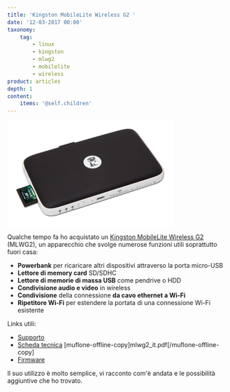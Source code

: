 ```yaml
---
title: 'Kingston MobileLite Wireless G2 '
date: '12-03-2017 00:00'
taxonomy:
    tag:
        - linux
        - kingston
        - mlwg2
        - mobilelite
        - wireless
product: articles
depth: 1
content:
    items: '@self.children'
---
```


![](MLWG2.png?classes=center)

Qualche tempo fa ho acquistato un [Kingston MobileLite Wireless G2][Datasheet] (MLWG2), un apparecchio che svolge numerose funzioni utili soprattutto fuori casa:
* **Powerbank** per ricaricare altri dispositivi attraverso la porta micro-USB
* **Lettore di memory card** SD/SDHC
* **Lettore di memorie di massa USB** come pendrive o HDD
* **Condivisione audio e video** in wireless
* **Condivisione** della connessione **da cavo ethernet a Wi-Fi**
* **Ripetitore Wi-Fi** per estendere la portata di una connessione Wi-Fi esistente

Links utili:

* [Supporto][Support]
* [Scheda tecnica][Datasheet] [muflone-offline-copy]mlwg2_it.pdf[/muflone-offline-copy]
* [Firmware][Firmware]

Il suo utilizzo è molto semplice, vi racconto com'è andata e le possibilità aggiuntive che ho trovato.

[Datasheet]: http://www.kingston.com/datasheets/mlwg2_it.pdf
[Support]: https://support.kingston.com/it/support/technical/products?model=mlwg2
[Firmware]: https://support.kingston.com/it/support/technical/downloads?product=mlwg2&filename=mlwG2_v2